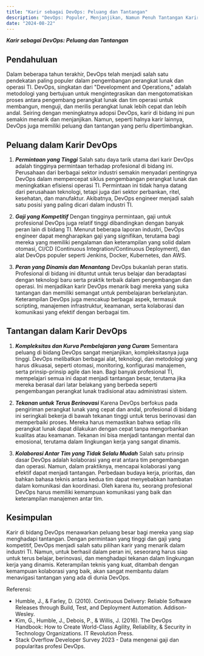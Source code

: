 ```yaml
---
title: "Karir sebagai DevOps: Peluang dan Tantangan"
description: "DevOps: Populer, Menjanjikan, Namun Penuh Tantangan Karir"
date: "2024-08-22"
---
```


***Karir sebagai DevOps: Peluang dan Tantangan***

## Pendahuluan

Dalam beberapa tahun terakhir, DevOps telah menjadi salah satu pendekatan paling populer dalam pengembangan perangkat lunak dan operasi TI. DevOps, singkatan dari "Development and Operations," adalah metodologi yang bertujuan untuk mengintegrasikan dan mengotomatiskan proses antara pengembang perangkat lunak dan tim operasi untuk membangun, menguji, dan merilis perangkat lunak lebih cepat dan lebih andal. Seiring dengan meningkatnya adopsi DevOps, karir di bidang ini pun semakin menarik dan menjanjikan. Namun, seperti halnya karir lainnya, DevOps juga memiliki peluang dan tantangan yang perlu dipertimbangkan.

## Peluang dalam Karir DevOps

1. ***Permintaan yang Tinggi***
Salah satu daya tarik utama dari karir DevOps adalah tingginya permintaan terhadap profesional di bidang ini. Perusahaan dari berbagai sektor industri semakin menyadari pentingnya DevOps dalam mempercepat siklus pengembangan perangkat lunak dan meningkatkan efisiensi operasi TI. Permintaan ini tidak hanya datang dari perusahaan teknologi, tetapi juga dari sektor perbankan, ritel, kesehatan, dan manufaktur. Akibatnya, DevOps engineer menjadi salah satu posisi yang paling dicari dalam industri TI.

2. ***Gaji yang Kompetitif***
Dengan tingginya permintaan, gaji untuk profesional DevOps juga relatif tinggi dibandingkan dengan banyak peran lain di bidang TI. Menurut beberapa laporan industri, DevOps engineer dapat mengharapkan gaji yang signifikan, terutama bagi mereka yang memiliki pengalaman dan keterampilan yang solid dalam otomasi, CI/CD (Continuous Integration/Continuous Deployment), dan alat DevOps populer seperti Jenkins, Docker, Kubernetes, dan AWS.

3. ***Peran yang Dinamis dan Menantang***
DevOps bukanlah peran statis. Profesional di bidang ini dituntut untuk terus belajar dan beradaptasi dengan teknologi baru serta praktik terbaik dalam pengembangan dan operasi. Ini menjadikan karir DevOps menarik bagi mereka yang suka tantangan dan memiliki semangat untuk pembelajaran berkelanjutan. Keterampilan DevOps juga mencakup berbagai aspek, termasuk scripting, manajemen infrastruktur, keamanan, serta kolaborasi dan komunikasi yang efektif dengan berbagai tim.

## Tantangan dalam Karir DevOps

1. ***Kompleksitas dan Kurva Pembelajaran yang Curam***
Sementara peluang di bidang DevOps sangat menjanjikan, kompleksitasnya juga tinggi. DevOps melibatkan berbagai alat, teknologi, dan metodologi yang harus dikuasai, seperti otomasi, monitoring, konfigurasi manajemen, serta prinsip-prinsip agile dan lean. Bagi banyak profesional TI, mempelajari semua ini dapat menjadi tantangan besar, terutama jika mereka berasal dari latar belakang yang berbeda seperti pengembangan perangkat lunak tradisional atau administrasi sistem.

2. ***Tekanan untuk Terus Berinovasi***
Karena DevOps berfokus pada pengiriman perangkat lunak yang cepat dan andal, profesional di bidang ini seringkali bekerja di bawah tekanan tinggi untuk terus berinovasi dan memperbaiki proses. Mereka harus memastikan bahwa setiap rilis perangkat lunak dapat dilakukan dengan cepat tanpa mengorbankan kualitas atau keamanan. Tekanan ini bisa menjadi tantangan mental dan emosional, terutama dalam lingkungan kerja yang sangat dinamis.

3. ***Kolaborasi Antar Tim yang Tidak Selalu Mudah***
Salah satu prinsip dasar DevOps adalah kolaborasi yang erat antara tim pengembangan dan operasi. Namun, dalam praktiknya, mencapai kolaborasi yang efektif dapat menjadi tantangan. Perbedaan budaya kerja, prioritas, dan bahkan bahasa teknis antara kedua tim dapat menyebabkan hambatan dalam komunikasi dan koordinasi. Oleh karena itu, seorang profesional DevOps harus memiliki kemampuan komunikasi yang baik dan keterampilan manajemen antar tim.

## Kesimpulan

Karir di bidang DevOps menawarkan peluang besar bagi mereka yang siap menghadapi tantangan. Dengan permintaan yang tinggi dan gaji yang kompetitif, DevOps menjadi salah satu pilihan karir yang menarik dalam industri TI. Namun, untuk berhasil dalam peran ini, seseorang harus siap untuk terus belajar, berinovasi, dan menghadapi tekanan dalam lingkungan kerja yang dinamis. Keterampilan teknis yang kuat, ditambah dengan kemampuan kolaborasi yang baik, akan sangat membantu dalam menavigasi tantangan yang ada di dunia DevOps.

Referensi:
- Humble, J., & Farley, D. (2010). Continuous Delivery: Reliable Software Releases through Build, Test, and Deployment Automation. Addison-Wesley.
- Kim, G., Humble, J., Debois, P., & Willis, J. (2016). The DevOps Handbook: How to Create World-Class Agility, Reliability, & Security in Technology Organizations. IT Revolution Press.
- Stack Overflow Developer Survey 2023 - Data mengenai gaji dan popularitas profesi DevOps.
